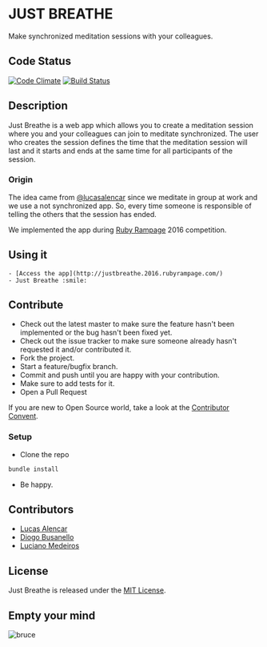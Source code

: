 # JUST BREATHE

Make synchronized meditation sessions with your colleagues.

## Code Status

[![Code Climate](https://codeclimate.com/github/rumblex/rubyrampage2016-justbreathe/badges/gpa.svg)](https://codeclimate.com/github/rumblex/rubyrampage2016-justbreathe) [![Build Status](https://travis-ci.org/rumblex/rubyrampage2016-justbreathe.svg?branch=integrations)](https://travis-ci.org/rumblex/rubyrampage2016-justbreathe)

## Description

Just Breathe is a web app which allows you to create a meditation session where you and your colleagues can join to meditate synchronized. The user who creates the session defines the time that the meditation session will last and it starts and ends at the same time for all participants of the session.

### Origin

The idea came from [@lucasalencar](https://github.com/lucasalencar) since we meditate in group at work and we use a not synchronized app. So, every time someone is responsible of telling the others that the session has ended.

We implemented the app during [Ruby Rampage](https://www.rubyrampage.com/) 2016 competition.

## Using it

    - [Access the app](http://justbreathe.2016.rubyrampage.com/)
    - Just Breathe :smile:

## Contribute

- Check out the latest master to make sure the feature hasn't been implemented or the bug hasn't been fixed yet.
- Check out the issue tracker to make sure someone already hasn't requested it and/or contributed it.
- Fork the project.
- Start a feature/bugfix branch.
- Commit and push until you are happy with your contribution.
- Make sure to add tests for it.
- Open a Pull Request

If you are new to Open Source world, take a look at the [Contributor Convent](http://contributor-covenant.org/).

### Setup

- Clone the repo

```bash
bundle install
```

- Be happy.

## Contributors
- [Lucas Alencar](https://github.com/lucasalencar)
- [Diogo Busanello](https://github.com/dbusanello)
- [Luciano Medeiros](https://github.com/marcelinol)

## License

Just Breathe is released under the [MIT License](https://opensource.org/licenses/MIT).

## Empty your mind

![bruce](https://media.giphy.com/media/9WHE2bo5Na9Gg/giphy.gif)
